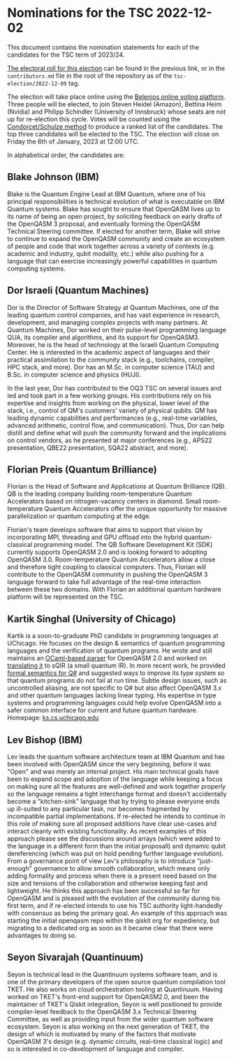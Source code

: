 # Nominations for the TSC 2022-12-02

This document contains the nomination statements for each of the candidates for the TSC term of 2023/24.

[The electoral roll for this election](https://github.com/openqasm/openqasm/blob/tsc-election/2022-12-09/contributors.md) can be found in the previous link, or in the `contributors.md` file in the root of the repository as of the `tsc-election/2022-12-09` tag.

The election will take place online using the [Belenios online voting platform](https://www.belenios.org/).
Three people will be elected, to join Steven Heidel (Amazon), Bettina Heim (Nvidia) and Philipp Schindler (University of Innsbruck) whose seats are not up for re-election this cycle.
Votes will be counted using the [Condorcet/Schulze method](https://en.wikipedia.org/wiki/Schulze_method) to produce a ranked list of the candidates.
The top three candidates will be elected to the TSC.
The election will close on Friday the 6th of January, 2023 at 12:00 UTC.

In alphabetical order, the candidates are:

## Blake Johnson (IBM)

Blake is the Quantum Engine Lead at IBM Quantum, where one of his principal responsibilities is
technical evolution of what is executable on IBM Quantum systems. Blake has sought to ensure that
OpenQASM lives up to its name of being an open project, by soliciting feedback on early drafts of
the OpenQASM 3 proposal, and eventually forming the OpenQASM Technical Steering committee. If
elected for another term, Blake will strive to continue to expand the OpenQASM community and create
an ecosystem of people and code that work together across a variety of contexts (e.g. academic and
industry, qubit modality, etc.) while also pushing for a language that can exercise increasingly
powerful capabilities in quantum computing systems.


## Dor Israeli (Quantum Machines)

Dor is the Director of Software Strategy at Quantum Machines, one of the leading quantum control companies, and has vast experience in research, development, and managing complex projects with many partners. At Quantum Machines, Dor worked on their pulse-level programming language QUA, its compiler and algorithms, and its support for OpenQASM3. Moreover, he is the head of technology at the Israeli Quantum Computing Center. He is interested in the academic aspect of languages and their practical assimilation to the community stack (e.g., toolchains, compiler, HPC stack, and more). Dor has an M.Sc. in computer science (TAU) and B.Sc. in computer science and physics (HUJI).

In the last year, Dor has contributed to the OQ3 TSC on several issues and led and took part in a few working groups. His contributions rely on his expertise and insights from working on the physical, lower level of the stack, i.e., control of QM's customers' variety of physical qubits. QM has leading dynamic capabilities and performances (e.g., real-time variables, advanced arithmetic, control flow, and communication). Thus, Dor can help distill and define what will push the community forward and the implications on control vendors, as he presented at major conferences (e.g., APS22 presentation, QBE22 presentation, SQA22 abstract, and more).

## Florian Preis (Quantum Brilliance)

Florian is the Head of Software and Applications at Quantum Brilliance (QB).
QB is the leading company building room-temperature Quantum Accelerators based on nitrogen-vacancy centers in diamond.
Small room-temperature Quantum Accelerators offer the unique opportunity for massive parallelization or quantum computing at the edge.

Florian's team develops software that aims to support that vision by incorporating MPI, threading and GPU offload into the hybrid quantum-classical programming model.
The QB Software Development Kit (SDK) currently supports OpenQASM 2.0 and is looking forward to adopting OpenQASM 3.0.
Room-temperature Quantum Accelerators allow a close and therefore tight coupling to classical computers.
Thus, Florian will contribute to the OpenQASM community in pushing the OpenQASM 3 language forward to take full advantage of the real-time interaction between these two domains.
With Florian an additional quantum hardware platform will be represented on the TSC.


## Kartik Singhal (University of Chicago)

Kartik is a soon-to-graduate PhD candidate in programming languages at UChicago. He focuses on the design & semantics of quantum programming languages and the verification of quantum programs. He wrote and still maintains an [OCaml-based parser](https://opam.ocaml.org/packages/openQASM/) for OpenQASM 2.0 and worked on [translating it](https://ks.cs.uchicago.edu/publication/verified-translation/) to sQIR (a small quantum IR). In more recent work, he provided [formal semantics for Q#](https://ks.cs.uchicago.edu/publication/q-algol/) and suggested ways to improve its type system so that quantum programs do not fail at run time. Subtle design issues, such as uncontrolled aliasing, are not specific to Q# but also affect OpenQASM 3.x and other quantum languages lacking linear typing. His expertise in type systems and programming languages could help evolve OpenQASM into a safer common interface for current and future quantum hardware. Homepage: [ks.cs.uchicago.edu](https://ks.cs.uchicago.edu)

## Lev Bishop (IBM)

Lev leads the quantum software architecture team at IBM Quantum and has been involved with OpenQASM since the very beginning, before it was "Open" and was merely an internal project. His main technical goals have been to expand scope and adoption of the language while keeping a focus on making sure all the features are well-defined and work together properly so the language remains a tight interchange format and doesn't accidentally become a "kitchen-sink" language that by trying to please everyone ends up ill-suited to any particular task, nor becomes fragmented by incompatible partial implementations. If re-elected he intends to continue in this role of making sure all proposed additions have clear use-cases and interact cleanly with existing functionality. As recent examples of this approach please see the discussions around arrays (which were added to the language in a different form than the initial proposall) and dynamic qubit dereferencing (which was put on hold pending further language evolution). From a governance point of view Lev's philosophy is to introduce "just-enough" governance to allow smooth collaboration, which means only adding formality and process when there is a present need based on the size and tensions of the collaboration and otherwise keeping fast and lightweight. He thinks this approach has been successful so far for OpenQASM and is pleased with the evolution of the community during his first term, and if re-elected intends to use his TSC authority light-handedly with consensus as being the primary goal. An example of this approach was starting the initial openqasm repo within the qiskit org for expediency, but migrating to a dedicated org as soon as it became clear that there were advantages to doing so.

## Seyon Sivarajah (Quantinuum)
Seyon is technical lead in the Quantinuum systems software team, and is one of the primary developers of the
open source quantum compilation tool TKET. He also works on cloud orchestration tooling at Quantinuum.
Having worked on TKET's front-end support for OpenQASM2.0, and been the maintainer of TKET's Qiskit integration, 
Seyon is well positioned to provide compiler-level feedback to the OpenQASM 3.x Technical Steering Committee,
as well as providing input from the wider quantum software ecosystem. Seyon is also working on the
next generation of TKET, the design of which is motivated by many of the factors that motivate OpenQASM 3's
design (e.g. dynamic circuits, real-time classical logic) and so is interested in co-development of language and compiler.
